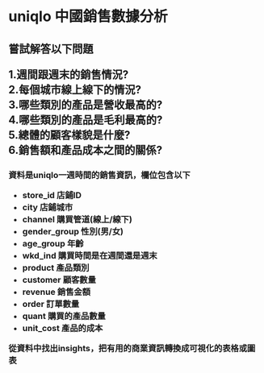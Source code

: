 <h1> uniqlo 中國銷售數據分析  

<h2>嘗試解答以下問題  

 
1.週間跟週末的銷售情況?   
2.每個城市線上線下的情況?  
3.哪些類別的產品是營收最高的?  
4.哪些類別的產品是毛利最高的?  
5.總體的顧客樣貌是什麼?  
6.銷售額和產品成本之間的關係?   
 
<h3>資料是uniqlo一週時間的銷售資訊，欄位包含以下  
 
 
  
* store_id	店鋪ID
* city	店鋪城市
* channel 購買管道(線上/線下)	
* gender_group	性別(男/女)
* age_group	年齡
* wkd_ind	購買時間是在週間還是週末
* product	產品類別
* customer	顧客數量
* revenue	銷售金額
* order	訂單數量
* quant	購買的產品數量
* unit_cost 產品的成本

從資料中找出insights，把有用的商業資訊轉換成可視化的表格或圖表  
 
